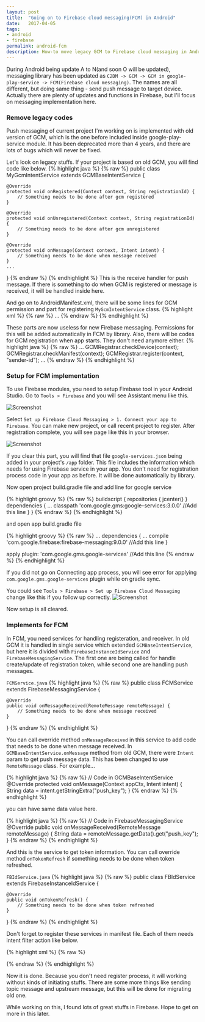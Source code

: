 ```yaml
---
layout: post
title:  "Going on to Firebase cloud messaging(FCM) in Android"
date:   2017-04-05
tags:
- android
- firebase
permalink: android-fcm
description: How-to move legacy GCM to Firebase cloud messaging in Android client
---
```


During Android being update A to N(and soon O will be updated), messaging library has been updated as `C2DM -> GCM -> GCM in google-play-service -> FCM(Firebase cloud messaging)`. The names are all different, but doing same thing - send push message to target device. Actually there are plenty of updates and functions in Firebase, but I'll focus on messaging implementation here.

### Remove legacy codes

Push messaging of current project I'm working on is implemented with old version of GCM, which is the one before included inside google-play-service module. It has been deprecated more than 4 years, and there are lots of bugs which will never be fixed.

Let's look on legacy stuffs. If your project is based on old GCM, you will find code like below.
{% highlight java %}
{% raw %}
public class MyGcmIntentService extends GCMBaseIntentService {

    @Override
    protected void onRegistered(Context context, String registrationId) {
        // Something needs to be done after gcm registered
    }

    @Override
    protected void onUnregistered(Context context, String registrationId) {
        // Something needs to be done after gcm unregistered
    }

    @Override
    protected void onMessage(Context context, Intent intent) {
        // Something needs to be done when message received
    }
    ...
}
{% endraw %}
{% endhighlight %}
This is the receive handler for push message. If there is something to do when GCM is registered or message is received, it will be handled inside here.

And go on to AndroidManifest.xml, there will be some lines for GCM permission and part for registering `MyGcmIntentService` class.
{% highlight xml %}
{% raw %}
<permission android:name="<your-package-name>.permission.C2D_MESSAGE"
            android:protectionLevel="signature" />
<uses-permission android:name="<your-package-name>.permission.C2D_MESSAGE" />
<uses-permission android:name="com.google.android.c2dm.permission.RECEIVE" />
...
<service android:name=".MyGcmIntentService" />
{% endraw %}
{% endhighlight %}

These parts are now useless for new Firebase messaging. Permissions for this will be added automatically in FCM by library.
Also, there will be codes for GCM registration when app starts. They don't need anymore either.
{% highlight java %}
{% raw %}
...
GCMRegistrar.checkDevice(context);
GCMRegistrar.checkManifest(context);
GCMRegistrar.register(context, "sender-id");
...
{% endraw %}
{% endhighlight %}

### Setup for FCM implementation

To use Firebase modules, you need to setup Firebase tool in your Android Studio. Go to `Tools > Firebase` and you will see Assistant menu like this.

![Screenshot](/assets/post_img/gcm_to_fcm/tools_firebase.png)

Select `Set up Firebase Cloud Messaging > 1. Connect your app to Firebase`. You can make new project, or call recent project to register. After registration complete, you will see page like this in your browser.

![Screenshot](/assets/post_img/gcm_to_fcm/android_studio_fb.png)

If you clear this part, you will find that file `google-services.json` being added in your project's `/app` folder. This file includes the information which needs for using Firebase service in your app. You don't need for registration process code in your app as before. It will be done automatically by library.

Now open project build.gradle file and add line for google service

{% highlight groovy %}
{% raw %}
buildscript {
    repositories {
        jcenter()
    }
    dependencies {
        ...
        classpath 'com.google.gms:google-services:3.0.0'        //Add this line
    }
}
{% endraw %}
{% endhighlight %}

and open app build.gradle file

{% highlight groovy %}
{% raw %}
...
dependencies {
    ...
    compile 'com.google.firebase:firebase-messaging:9.0.0'      //Add this line
}

apply plugin: 'com.google.gms.google-services'      //Add this line
{% endraw %}
{% endhighlight %}

If you did not go on Connecting app process, you will see error for applying `com.google.gms.google-services` plugin while on gradle sync.

You could see `Tools > Firebase > Set up Firebase Cloud Messaging` change like this if you follow up correctly.
![Screenshot](/assets/post_img/gcm_to_fcm/fb_connect_complete.png)

Now setup is all cleared.

### Implements for FCM

In FCM, you need services for handling registeration, and receiver. In old GCM it is handled in single service which extended `GCMBaseIntentService`, but here it is divided with `FirebaseInstanceIdService` and `FirebaseMessagingService`. The first one are being called for handle create/update of registration token, while second one are handling push messages.

`FCMService.java`
{% highlight java %}
{% raw %}
public class FCMService extends FirebaseMessagingService {

    @Override
    public void onMessageReceived(RemoteMessage remoteMessage) {
        // Something needs to be done when message received
    }
}
{% endraw %}
{% endhighlight %}

You can call override method `onMessageReceived` in this service to add code that needs to be done when message received. 
In `GCMBaseIntentService.onMessage` method from old GCM, there were `Intent` param to get push message data. This has been changed to use `RemoteMessage` class. For example...

{% highlight java %}
{% raw %}
// Code in GCMBaseIntentService
@Override
protected void onMessage(Context appCtx, Intent intent) {
    String data = intent.getStringExtra("push_key");
}
{% endraw %}
{% endhighlight %}

you can have same data value here.

{% highlight java %}
{% raw %}
// Code in FirebaseMessagingService
@Override
public void onMessageReceived(RemoteMessage remoteMessage) {
    String data = remoteMessage.getData().get("push_key");
}
{% endraw %}
{% endhighlight %}

And this is the service to get token information. You can call override method `onTokenRefresh` if something needs to be done when token refreshed.

`FBIdService.java`
{% highlight java %}
{% raw %}
public class FBIdService extends FirebaseInstanceIdService {

    @Override
    public void onTokenRefresh() {
        // Something needs to be done when token refreshed
    }
}
{% endraw %}
{% endhighlight %}

Don't forget to register these services in manifest file. Each of them needs intent filter action like below.

{% highlight xml %}
{% raw %}
<service
    android:name=".FCMService">
    <intent-filter>
        <action android:name="com.google.firebase.MESSAGING_EVENT"/>
    </intent-filter>
</service>

<service
    android:name=".FBIdService">
    <intent-filter>
        <action android:name="com.google.firebase.INSTANCE_ID_EVENT"/>
    </intent-filter>
</service>
{% endraw %}
{% endhighlight %}

Now it is done. Because you don't need register process, it will working without kinds of initiating stuffs. There are some more things like sending topic message and upstream message, but this will be done for migrating old one.

While working on this, I found lots of great stuffs in Firebase. Hope to get on more in this later.


